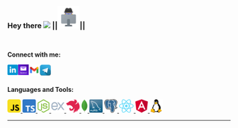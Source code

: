 ### Hey there <img src="https://media.giphy.com/media/hvRJCLFzcasrR4ia7z/giphy.gif" width="25px"> ||<img src="https://raw.githubusercontent.com/LLpanov/LLpanov/main/icons/personal.png" width="50px">||
<br/>  

**Connect with me:**


<a href="https://www.linkedin.com/in/leonid-panov-a814aa23b/">
  <img align="left" alt="LinkedIn" width="24px" src="https://github.com/LLpanov/LLpanov/blob/main/icons/linkedin.png" />
</a>

<a href="https://mailto:leonardopanov@yahoo.com/">
  <img align="left" alt="Yahoo" width="24px" src="https://raw.githubusercontent.com/LLpanov/LLpanov/main/icons/yahoo.png"/>
</a>

<a href="https://mailto:leomylord@gmail.com/">
  <img align="left" alt="Gmail" width="25px" src="https://github.com/LLpanov/LLpanov/blob/main/icons/gmail.png"/>
</a>

<a href="https://t.me/LLPanov">
  <img align="left" alt="Telegram" width="25px" src="https://github.com/LLpanov/LLpanov/blob/main/icons/telegram.png"/>
</a>

<br/>
<br/>

**Languages and Tools:**

<a href="https://github.com/LLpanov/LLpanov/blob/main/icons/JavaScript.png">
  <img height="30" title="JavaScript" src="https://github.com/LLpanov/LLpanov/blob/main/icons/JavaScript.png">
</a>

<a href="https://github.com/LLpanov/LLpanov/blob/main/icons/TypeScript.png">
  <img height="30" title="TypeScript" src="https://github.com/LLpanov/LLpanov/blob/main/icons/TypeScript.png">
</a>

<a href="https://github.com/LLpanov/LLpanov/blob/main/icons/nodeJs.png">
  <img height="30" title="NodeJs" src="https://github.com/LLpanov/LLpanov/blob/main/icons/nodeJs.png">
</a>

<a href="https://github.com/LLpanov/LLpanov/blob/main/icons/icons8-express-js-480.png">
  <img height="30" title="expressJS" src="https://github.com/LLpanov/LLpanov/blob/main/icons/icons8-express-js-480.png">
</a>

<a href="https://github.com/LLpanov/LLpanov/blob/main/icons/nestjs.png">
  <img height="30" title="nestJS" src="https://github.com/LLpanov/LLpanov/blob/main/icons/nestjs.png">
</a>

<a href="https://github.com/LLpanov/LLpanov/blob/main/icons/MongoDB.png">
  <img height="30" title="MongoDB" src="https://github.com/LLpanov/LLpanov/blob/main/icons/MongoDB.png">
</a>

<a href="https://github.com/LLpanov/LLpanov/blob/main/icons/MySQL.png">
  <img height="30" title="MySQL" src="https://github.com/LLpanov/LLpanov/blob/main/icons/MySQL.png">
</a>

<a href="https://github.com/LLpanov/LLpanov/blob/main/icons/postgreess.png">
  <img height="30" title="PostgreSQL" src="https://github.com/LLpanov/LLpanov/blob/main/icons/postgreess.png">
</a>

<a href="https://github.com/LLpanov/LLpanov/blob/main/icons/React.png">
  <img height="30" title="React" src="https://github.com/LLpanov/LLpanov/blob/main/icons/React.png">
</a>

<a href="https://github.com/LLpanov/LLpanov/blob/main/icons/Angular.png">
  <img height="30" title="Angular" src="https://github.com/LLpanov/LLpanov/blob/main/icons/Angular.png">
</a>

<a href="https://github.com/LLpanov/LLpanov/blob/main/icons/linux.png">
  <img height="30" title="Linux" src="https://github.com/LLpanov/LLpanov/blob/main/icons/linux.png">
</a>


<br/>  
<hr/>

